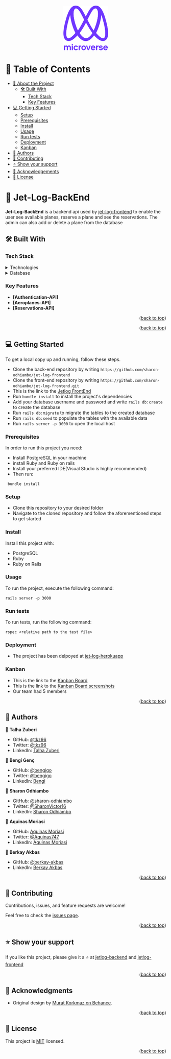 <a name="readme-top"></a>

<div align="center">

  <img src="murple_logo.png" alt="logo" width="140"  height="auto" />
  <br/>

</div>

<!-- TABLE OF CONTENTS -->

# 📗 Table of Contents

- [📖 About the Project](#about-project)
  - [🛠 Built With](#built-with)
    - [Tech Stack](#tech-stack)
    - [Key Features](#key-features)
- [💻 Getting Started](#getting-started)
  - [Setup](#setup)
  - [Prerequisites](#prerequisites)
  - [Install](#install)
  - [Usage](#usage)
  - [Run tests](#run-tests)
  - [Deployment](#deployment)
  - [Kanban](#kanban)
- [👥 Authors](#authors)
- [🤝 Contributing](#contributing)
- [⭐️ Show your support](#support)
- [🙏 Acknowledgements](#acknowledgements)
- [📝 License](#license)

<!-- PROJECT DESCRIPTION -->

# 📖 Jet-Log-BackEnd <a name="about-project"></a>

**Jet-Log-BackEnd** is a backend api used by [jet-log-frontend](https://github.com/sharon-odhiambo/jet-log-frontend) to enable the user see available planes, reserve a plane and see the reservations. The admin can also add or delete a plane from the database

## 🛠 Built With <a name="built-with"></a>

### Tech Stack <a name="tech-stack"></a>

<details>
<summary>Technologies</summary>
  <ul>
    <li><a href="https://www.ruby-lang.org/en/">Ruby</a></li>
    <li><a href="https://rubyonrails.org/">Ruby on Rails</a></li>
  </ul>
</details>

<details>
<summary>Database</summary>
  <ul>
    <li><a href="https://www.postgresql.org/">PostgreSQL</a></li>
  </ul>
</details>

<!-- Features -->

### Key Features <a name="key-features"></a>

- **[Authentication-API]**
- **[Aeroplanes-API]**
- **[Reservations-API]**

<p align="right">(<a href="#readme-top">back to top</a>)</p>

<!-- LIVE DEMO -->


<p align="right">(<a href="#readme-top">back to top</a>)</p>

<!-- GETTING STARTED -->

## 💻 Getting Started <a name="getting-started"></a>

To get a local copy up and running, follow these steps.
- Clone the back-end repository by writing `https://github.com/sharon-odhiambo/jet-log-frontend`
- Clone the front-end repository by writing `https://github.com/sharon-odhiambo/jet-log-frontend.git`
- This is the link to the [Jetlog FrontEnd](https://github.com/sharon-odhiambo/jet-log-frontend.git)
- Run `bundle install` to install the project's dependencies
- Add your database username and password and write `rails db:create` to create the database
- Run  `rails db:migrate` to migrate the tables to the created database
- Run  `rails db:seed` to populate the tables with the available data
- Run `rails server -p 3000` to open the local host

### Prerequisites

In order to run this project you need:
- Install PostgreSQL in your machine
- install Ruby and Ruby on rails
- Install your preferred IDE(Visual Studio is highly recommended)
- Then run: 

```
 bundle install

```

### Setup

- Clone this repository to your desired folder
- Navigate to the cloned repository and follow the aforementioned steps to get started

### Install

Install this project with:

- PostgreSQL
- Ruby
- Ruby on Rails

### Usage

To run the project, execute the following command:

```
rails server -p 3000
```

### Run tests

To run tests, run the following command:

```
rspec <relative path to the test file>
```

### Deployment

- The project has been delpoyed at [jet-log-herokuapp](https://jet-log.herokuapp.com)

### Kanban
- This is the link to the [Kanban Board](https://github.com/users/tkz96/projects/2/views/3)
- This is the link to the [Kanban Board screenshots](https://docs.google.com/document/d/1925OavHmfyYMGpLE-CxJED_-M3QUzuIUvk3eENh0pu0/edit?usp=sharing)
- Our team had 5 members

<p align="right">(<a href="#readme-top">back to top</a>)</p>

<!-- AUTHORS -->

## 👥 Authors <a name="authors"></a>

👤 **Talha Zuberi**

- GitHub: [@tkz96](https://github.com/tkz96)
- Twitter: [@tkz96](https://twitter.com/tkz96)
- LinkedIn: [Talha Zuberi](https://www.linkedin.com/in/talha-zuberi/)

👤 **Bengi Genç**

- GitHub: [@bengigo](https://github.com/bengigo)
- Twitter: [@bengigo](https://twitter.com/bengi_gb)
- LinkedIn: [Bengi](https://www.linkedin.com/in/bengigenc/)


👤 **Sharon Odhiambo**

- GitHub: [@sharon-odhiambo](https://github.com/sharon-odhiambo)
- Twitter: [@SharonVictor16](https://twitter.com/sharonvictor16)
- LinkedIn: [Sharon Odhiambo](https://www.linkedin.com/in/sharonn-odhiambo/)

👤 **Aquinas Moriasi**

- GitHub: [Aquinas Moriasi](https://github.com/Aquinasmoriasi)
- Twitter: [@Aquinas747](https://twitter.com/Aquinas747)
- LinkedIn: [Aquinas Moriasi](https://twitter.com/aquinas-moriasi)

👤 **Berkay Akbas**

- GitHub: [@berkay-akbas](https://github.com/Berkay-akbas)
- LinkedIn: [Berkay Akbas](https://www.linkedin.com/in/berkay-akbas-a03b3b239/)


<p align="right">(<a href="#readme-top">back to top</a>)</p>


<!-- CONTRIBUTING -->

## 🤝 Contributing <a name="contributing"></a>

Contributions, issues, and feature requests are welcome!

Feel free to check the [issues page](../../issues/).

<p align="right">(<a href="#readme-top">back to top</a>)</p>

<!-- SUPPORT -->

## ⭐️ Show your support <a name="support"></a>

If you like this project, please give it a ⭐ at [jetlog-backend](https://github.com/sharon-odhiambo/jet-log-backend) and [jetlog-frontend](https://github.com/sharon-odhiambo/jet-log-frontend)

<p align="right">(<a href="#readme-top">back to top</a>)</p>

## 🙏 Acknowledgments <a name="acknowledgements"></a>

- Original design by [Murat Korkmaz on Behance](https://www.behance.net/muratk).

<p align="right">(<a href="#readme-top">back to top</a>)</p>

<!-- LICENSE -->

## 📝 License <a name="license"></a>

This project is [MIT](./LICENSE) licensed.

<p align="right">(<a href="#readme-top">back to top</a>)</p>
